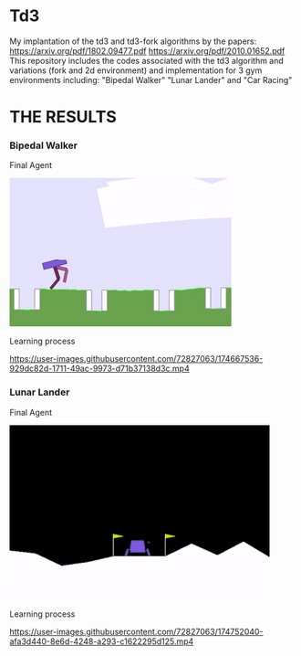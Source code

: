 # Td3
My implantation of the td3 and td3-fork algorithms by the papers: https://arxiv.org/pdf/1802.09477.pdf https://arxiv.org/pdf/2010.01652.pdf
This repository includes the codes associated with the td3 algorithm and variations (fork and 2d environment) and implementation for 3 gym environments including:
"Bipedal Walker" "Lunar Lander" and "Car Racing"
# THE RESULTS
### Bipedal Walker
Final Agent

![](gifs_and_pictures/ezgif-3-406d081c9c.gif)

Learning process



https://user-images.githubusercontent.com/72827063/174667536-929dc82d-1711-49ac-9973-d71b37138d3c.mp4





### Lunar Lander
Final Agent

![](gifs_and_pictures/ezgif-2-dd627e87e8.gif)

Learning process


https://user-images.githubusercontent.com/72827063/174752040-afa3d440-8e6d-4248-a293-c1622295d125.mp4


